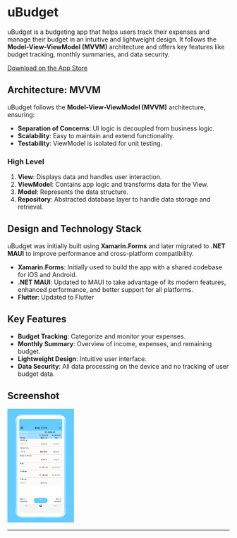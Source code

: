 # uBudget

uBudget is a budgeting app that helps users track their expenses and manage their budget in an intuitive and lightweight design. It follows the **Model-View-ViewModel (MVVM)** architecture and offers key features like budget tracking, monthly summaries, and data security.

[Download on the App Store](https://apps.apple.com/us/app/ubudget/id1464366693)

## Architecture: MVVM

uBudget follows the **Model-View-ViewModel (MVVM)** architecture, ensuring:
- **Separation of Concerns**: UI logic is decoupled from business logic.
- **Scalability**: Easy to maintain and extend functionality.
- **Testability**: ViewModel is isolated for unit testing.

### High Level

1. **View**: Displays data and handles user interaction.
2. **ViewModel**: Contains app logic and transforms data for the View.
3. **Model**: Represents the data structure.
4. **Repository**: Abstracted database layer to handle data storage and retrieval.

## Design and Technology Stack

uBudget was initially built using **Xamarin.Forms** and later migrated to **.NET MAUI** to improve performance and cross-platform compatibility.

- **Xamarin.Forms**: Initially used to build the app with a shared codebase for iOS and Android.
- **.NET MAUI**: Updated to MAUI to take advantage of its modern features, enhanced performance, and better support for all platforms.
- **Flutter**: Updated to Flutter

## Key Features
- **Budget Tracking**: Categorize and monitor your expenses.
- **Monthly Summary**: Overview of income, expenses, and remaining budget.
- **Lightweight Design**: Intuitive user interface.
- **Data Security**: All data processing on the device and no tracking of user budget data.

## Screenshot

<img src="images/ubudget.png" style="width:30%; height:auto;">

---
